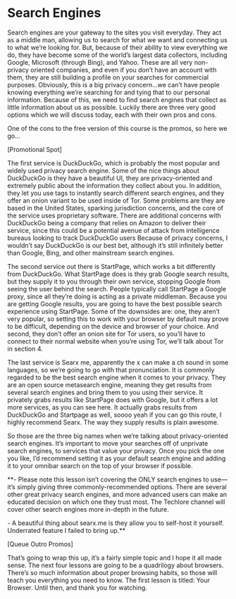 # Search Engines

Search engines are your gateway to the sites you visit everyday. They act as a
middle man, allowing us to search for what we want and connecting us to what
we’re looking for. But, because of their ability to view everything we do, they have
become some of the world’s largest data collectors, including Google, Microsoft
(through Bing), and Yahoo. These are all very non-privacy oriented companies,
and even if you don’t have an account with them, they are still building a profile
on your searches for commercial purposes. Obviously, this is a big privacy
concern...we can’t have people knowing everything we’re searching for and tying
that to our personal information.
Because of this, we need to find search engines that collect as little information
about us as possible. Luckily there are three very good options which we will
discuss today, each with their own pros and cons.

One of the cons to the free version of this course is the promos, so here we go...

[Promotional Spot]

The first service is DuckDuckGo, which is probably the most popular and widely
used privacy search engine. Some of the nice things about DuckDuckGo is they
have a beautiful UI, they are privacy-oriented and extremely public about the
information they collect about you. In addition, they let you use tags to instantly
search different search engines, and they offer an onion variant to be used
inside of Tor. Some problems are they are based in the United States, sparking
jurisdiction concerns, and the core of the service uses proprietary software.
There are additional concerns with DuckDuckGo being a company that relies on
Amazon to deliver their service, since this could be a potential avenue of attack
from intelligence bureaus looking to track DuckDuckGo users Because of privacy
concerns, I wouldn’t say DuckDuckGo is our best bet, although it’s still infinitely
better than Google, Bing, and other mainstream search engines.

The second service out there is StartPage, which works a bit differently from
DuckDuckGo. What StartPage does is they grab Google search results, but they
supply it to you through their own service, stopping Google from seeing the user
behind the search. People typically call StartPage a Google proxy, since all they’re
doing is acting as a private middleman. Because you are getting Google results,
you are going to have the best possible search experience using StartPage. Some
of the downsides are: one, they aren’t very popular, so setting this to work with
your browser by default may prove to be difficult, depending on the device and
browser of your choice. And second, they don’t offer an onion site for Tor users,
so you’ll have to connect to their normal website when you’re using Tor, we’ll talk
about Tor in section 4.

The last service is Searx me, apparently the x can make a ch sound in some
languages, so we’re going to go with that pronunciation. It is commonly regarded
to be the best search engine when it comes to your privacy. They are an open
source metasearch engine, meaning they get results from several search engines
and bring them to you using their service. It privately grabs results like StartPage
does with Google, but it offers a lot more services, as you can see here. It actually
grabs results from DuckDuckGo and Startpage as well, soooo yeah if you can go
this route, I highly recommend Searx. The way they supply results is plain
awesome.

So those are the three big names when we’re talking about privacy-oriented
search engines. It’s important to move your searches off of unprivate search
engines, to services that value your privacy. Once you pick the one you like, I’d
recommend setting it as your default search engine and adding it to your
omnibar search on the top of your browser if possible.

**\- Please note this lesson isn’t covering the ONLY search engines to use—it’s simply giving three
    commonly-recommended options. There are several other great privacy search engines, and more
    advanced users can make an educated decision on which one they trust most. The Techlore
    channel will cover other search engines more in-depth in the future.
    
\- A beautiful thing about searx.me is they allow you to self-host it yourself. Underrated feature I failed to bring up.**

[Queue Outro Promos]

That’s going to wrap this up, it’s a fairly simple topic and I hope it all made sense.
The next four lessons are going to be a quadrilogy about browsers. There’s so
much information about proper browsing habits, so those will teach you
everything you need to know. The first lesson is titled: Your Browser. Until then,
and thank you for watching.
